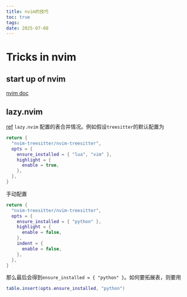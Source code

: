 ```yaml
---
title: nvim的技巧
toc: true
tags:
date: 2025-07-08
---
```


# Tricks in nvim

## start up of nvim

[nvim doc](https://neovim.io/doc/user/starting.html#_initialization)

## lazy.nvim

[ref](https://docs.astronvim.com/configuration/customizing_plugins/) `lazy.nvim` 配置的表合并情况。例如假设`treesitter`的默认配置为

```lua
return {
  "nvim-treesitter/nvim-treesitter",
  opts = {
    ensure_installed = { "lua", "vim" },
    highlight = {
      enable = true,
    },
  },
}
```

手动配置

```lua
return {
  "nvim-treesitter/nvim-treesitter",
  opts = {
    ensure_installed = { "python" },
    highlight = {
      enable = false,
    },
    indent = {
      enable = false,
    },
  },
}
```

那么最后会得到`ensure_installed = { "python" }`。如何要拓展表，则要用

```lua
table.insert(opts.ensure_installed, "python")
```
